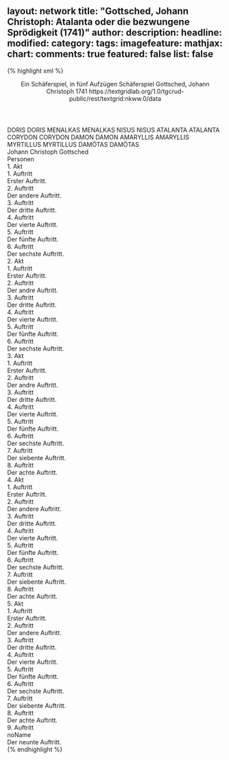 layout: network
title: "Gottsched, Johann Christoph: Atalanta oder die bezwungene Sprödigkeit (1741)"
author:
description:
headline:
modified:
category:
tags:
imagefeature:
mathjax:
chart:
comments: true
featured: false
list: false
---
{% highlight xml %}
<?xml-model href="https://raw.githubusercontent.com/DLiNa/project/master/rules/lina.rnc"?><?xml-model href="https://raw.githubusercontent.com/DLiNa/project/master/rules/lina.sch"?>
<play xmlns="http://lina.digital">
  <header>
    <title>Atalanta oder die bezwungene Sprödigkeit</title>
    <subtitle>Ein Schäferspiel, in fünf Aufzügen</subtitle>
    <genretitle>Schäferspiel</genretitle>
    <author>Gottsched, Johann Christoph</author>
    <date type="print" when="1741">1741</date>
    <date type="premiere"/>
    <date type="written"/>
    <source>https://textgridlab.org/1.0/tgcrud-public/rest/textgrid:nkww.0/data</source>
  </header>
  <personae>
    <character>
      <name>DORIS</name>
      <alias xml:id="doris">
        <name>DORIS</name>
      </alias>
    </character>
    <character>
      <name>MENALKAS</name>
      <alias xml:id="menalkas">
        <name>MENALKAS</name>
      </alias>
    </character>
    <character>
      <name>NISUS</name>
      <alias xml:id="nisus">
        <name>NISUS</name>
      </alias>
    </character>
    <character>
      <name>ATALANTA</name>
      <alias xml:id="atalanta">
        <name>ATALANTA</name>
      </alias>
    </character>
    <character>
      <name>CORYDON</name>
      <alias xml:id="corydon">
        <name>CORYDON</name>
      </alias>
    </character>
    <character>
      <name>DAMON</name>
      <alias xml:id="damon">
        <name>DAMON</name>
      </alias>
    </character>
    <character>
      <name>AMARYLLIS</name>
      <alias xml:id="amaryllis">
        <name>AMARYLLIS</name>
      </alias>
    </character>
    <character>
      <name>MYRTILLUS</name>
      <alias xml:id="myrtillus">
        <name>MYRTILLUS</name>
      </alias>
    </character>
    <character>
      <name>DAMÖTAS</name>
      <alias xml:id="damötas">
        <name>DAMÖTAS</name>
      </alias>
    </character>
  </personae>
  <text>
    <div>
      <head>Johann Christoph Gottsched</head>
    </div>
    <div>
      <head>Personen</head>
    </div>
    <div>
      <head>1. Akt</head>
      <div>
        <head>1. Auftritt</head>
        <div>
          <head>Erster Auftritt.</head>
          <sp who="#doris">
            <amount n="6" unit="speech_acts"/>
            <amount n="197" unit="words"/>
            <amount n="22" unit="lines"/>
            <amount n="1042" unit="chars"/>
          </sp>
          <sp who="#menalkas">
            <amount n="6" unit="speech_acts"/>
            <amount n="143" unit="words"/>
            <amount n="18" unit="lines"/>
            <amount n="750" unit="chars"/>
          </sp>
          <sp who="#nisus">
            <amount n="6" unit="speech_acts"/>
            <amount n="232" unit="words"/>
            <amount n="26" unit="lines"/>
            <amount n="1211" unit="chars"/>
          </sp>
        </div>
      </div>
      <div>
        <head>2. Auftritt</head>
        <div>
          <head>Der andere Auftritt.</head>
          <sp who="#atalanta">
            <amount n="7" unit="speech_acts"/>
            <amount n="202" unit="words"/>
            <amount n="25" unit="lines"/>
            <amount n="1066" unit="chars"/>
          </sp>
          <sp who="#nisus">
            <amount n="4" unit="speech_acts"/>
            <amount n="193" unit="words"/>
            <amount n="21" unit="lines"/>
            <amount n="963" unit="chars"/>
          </sp>
          <sp who="#menalkas">
            <amount n="4" unit="speech_acts"/>
            <amount n="281" unit="words"/>
            <amount n="33" unit="lines"/>
            <amount n="1539" unit="chars"/>
          </sp>
          <sp who="#doris">
            <amount n="1" unit="speech_acts"/>
            <amount n="6" unit="words"/>
            <amount n="1" unit="lines"/>
            <amount n="23" unit="chars"/>
          </sp>
        </div>
      </div>
      <div>
        <head>3. Auftritt</head>
        <div>
          <head>Der dritte Auftritt.</head>
          <sp who="#corydon">
            <amount n="2" unit="speech_acts"/>
            <amount n="134" unit="words"/>
            <amount n="16" unit="lines"/>
            <amount n="728" unit="chars"/>
          </sp>
          <sp who="#atalanta">
            <amount n="2" unit="speech_acts"/>
            <amount n="118" unit="words"/>
            <amount n="12" unit="lines"/>
            <amount n="596" unit="chars"/>
          </sp>
          <sp who="#nisus">
            <amount n="1" unit="speech_acts"/>
            <amount n="36" unit="words"/>
            <amount n="4" unit="lines"/>
            <amount n="175" unit="chars"/>
          </sp>
          <sp who="#menalkas">
            <amount n="2" unit="speech_acts"/>
            <amount n="59" unit="words"/>
            <amount n="7" unit="lines"/>
            <amount n="301" unit="chars"/>
          </sp>
          <sp who="#doris">
            <amount n="1" unit="speech_acts"/>
            <amount n="10" unit="words"/>
            <amount n="1" unit="lines"/>
            <amount n="52" unit="chars"/>
          </sp>
        </div>
      </div>
      <div>
        <head>4. Auftritt</head>
        <div>
          <head>Der vierte Auftritt.</head>
          <sp who="#nisus">
            <amount n="5" unit="speech_acts"/>
            <amount n="94" unit="words"/>
            <amount n="11" unit="lines"/>
            <amount n="485" unit="chars"/>
          </sp>
          <sp who="#damon">
            <amount n="6" unit="speech_acts"/>
            <amount n="263" unit="words"/>
            <amount n="28" unit="lines"/>
            <amount n="1353" unit="chars"/>
          </sp>
          <sp who="#corydon">
            <amount n="4" unit="speech_acts"/>
            <amount n="102" unit="words"/>
            <amount n="11" unit="lines"/>
            <amount n="506" unit="chars"/>
          </sp>
        </div>
      </div>
      <div>
        <head>5. Auftritt</head>
        <div>
          <head>Der fünfte Auftritt.</head>
          <sp who="#amaryllis">
            <amount n="6" unit="speech_acts"/>
            <amount n="148" unit="words"/>
            <amount n="17" unit="lines"/>
            <amount n="803" unit="chars"/>
          </sp>
          <sp who="#damon">
            <amount n="5" unit="speech_acts"/>
            <amount n="29" unit="words"/>
            <amount n="5" unit="lines"/>
            <amount n="135" unit="chars"/>
          </sp>
          <sp who="#nisus">
            <amount n="5" unit="speech_acts"/>
            <amount n="91" unit="words"/>
            <amount n="12" unit="lines"/>
            <amount n="454" unit="chars"/>
          </sp>
          <sp who="#corydon">
            <amount n="5" unit="speech_acts"/>
            <amount n="29" unit="words"/>
            <amount n="5" unit="lines"/>
            <amount n="142" unit="chars"/>
          </sp>
        </div>
      </div>
      <div>
        <head>6. Auftritt</head>
        <div>
          <head>Der sechste Auftritt.</head>
          <sp who="#nisus">
            <amount n="10" unit="speech_acts"/>
            <amount n="404" unit="words"/>
            <amount n="43" unit="lines"/>
            <amount n="2018" unit="chars"/>
          </sp>
          <sp who="#damon">
            <amount n="10" unit="speech_acts"/>
            <amount n="164" unit="words"/>
            <amount n="20" unit="lines"/>
            <amount n="829" unit="chars"/>
          </sp>
        </div>
      </div>
    </div>
    <div>
      <head>2. Akt</head>
      <div>
        <head>1. Auftritt</head>
        <div>
          <head>Erster Auftritt.</head>
          <sp who="#damon">
            <amount n="5" unit="speech_acts"/>
            <amount n="199" unit="words"/>
            <amount n="22" unit="lines"/>
            <amount n="1236" unit="chars"/>
          </sp>
          <sp who="#nisus">
            <amount n="4" unit="speech_acts"/>
            <amount n="112" unit="words"/>
            <amount n="13" unit="lines"/>
            <amount n="580" unit="chars"/>
          </sp>
        </div>
      </div>
      <div>
        <head>2. Auftritt</head>
        <div>
          <head>Der andre Auftritt.</head>
          <sp who="#atalanta">
            <amount n="10" unit="speech_acts"/>
            <amount n="175" unit="words"/>
            <amount n="21" unit="lines"/>
            <amount n="905" unit="chars"/>
          </sp>
          <sp who="#damon">
            <amount n="7" unit="speech_acts"/>
            <amount n="316" unit="words"/>
            <amount n="36" unit="lines"/>
            <amount n="1654" unit="chars"/>
          </sp>
          <sp who="#nisus">
            <amount n="7" unit="speech_acts"/>
            <amount n="122" unit="words"/>
            <amount n="14" unit="lines"/>
            <amount n="604" unit="chars"/>
          </sp>
        </div>
      </div>
      <div>
        <head>3. Auftritt</head>
        <div>
          <head>Der dritte Auftritt.</head>
          <sp who="#menalkas">
            <amount n="8" unit="speech_acts"/>
            <amount n="55" unit="words"/>
            <amount n="8" unit="lines"/>
            <amount n="279" unit="chars"/>
          </sp>
          <sp who="#nisus">
            <amount n="11" unit="speech_acts"/>
            <amount n="98" unit="words"/>
            <amount n="13" unit="lines"/>
            <amount n="463" unit="chars"/>
          </sp>
          <sp who="#amaryllis">
            <amount n="10" unit="speech_acts"/>
            <amount n="171" unit="words"/>
            <amount n="20" unit="lines"/>
            <amount n="890" unit="chars"/>
          </sp>
          <sp who="#damon">
            <amount n="8" unit="speech_acts"/>
            <amount n="277" unit="words"/>
            <amount n="31" unit="lines"/>
            <amount n="1470" unit="chars"/>
          </sp>
        </div>
      </div>
      <div>
        <head>4. Auftritt</head>
        <div>
          <head>Der vierte Auftritt.</head>
          <sp who="#damon">
            <amount n="7" unit="speech_acts"/>
            <amount n="240" unit="words"/>
            <amount n="27" unit="lines"/>
            <amount n="1255" unit="chars"/>
          </sp>
          <sp who="#corydon">
            <amount n="6" unit="speech_acts"/>
            <amount n="194" unit="words"/>
            <amount n="22" unit="lines"/>
            <amount n="1002" unit="chars"/>
          </sp>
        </div>
      </div>
      <div>
        <head>5. Auftritt</head>
        <div>
          <head>Der fünfte Auftritt.</head>
          <sp who="#doris">
            <amount n="7" unit="speech_acts"/>
            <amount n="151" unit="words"/>
            <amount n="16" unit="lines"/>
            <amount n="783" unit="chars"/>
          </sp>
          <sp who="#damon">
            <amount n="7" unit="speech_acts"/>
            <amount n="132" unit="words"/>
            <amount n="13" unit="lines"/>
            <amount n="653" unit="chars"/>
          </sp>
          <sp who="#nisus">
            <amount n="4" unit="speech_acts"/>
            <amount n="129" unit="words"/>
            <amount n="13" unit="lines"/>
            <amount n="672" unit="chars"/>
          </sp>
          <sp who="#corydon">
            <amount n="3" unit="speech_acts"/>
            <amount n="102" unit="words"/>
            <amount n="11" unit="lines"/>
            <amount n="533" unit="chars"/>
          </sp>
        </div>
      </div>
      <div>
        <head>6. Auftritt</head>
        <div>
          <head>Der sechste Auftritt.</head>
          <sp who="#atalanta">
            <amount n="3" unit="speech_acts"/>
            <amount n="122" unit="words"/>
            <amount n="12" unit="lines"/>
            <amount n="601" unit="chars"/>
          </sp>
          <sp who="#menalkas">
            <amount n="4" unit="speech_acts"/>
            <amount n="76" unit="words"/>
            <amount n="8" unit="lines"/>
            <amount n="406" unit="chars"/>
          </sp>
          <sp who="#amaryllis">
            <amount n="7" unit="speech_acts"/>
            <amount n="109" unit="words"/>
            <amount n="13" unit="lines"/>
            <amount n="565" unit="chars"/>
          </sp>
          <sp who="#damon">
            <amount n="4" unit="speech_acts"/>
            <amount n="63" unit="words"/>
            <amount n="9" unit="lines"/>
            <amount n="316" unit="chars"/>
          </sp>
          <sp who="#corydon">
            <amount n="3" unit="speech_acts"/>
            <amount n="33" unit="words"/>
            <amount n="5" unit="lines"/>
            <amount n="169" unit="chars"/>
          </sp>
          <sp who="#nisus">
            <amount n="3" unit="speech_acts"/>
            <amount n="21" unit="words"/>
            <amount n="3" unit="lines"/>
            <amount n="106" unit="chars"/>
          </sp>
          <sp who="#doris">
            <amount n="3" unit="speech_acts"/>
            <amount n="63" unit="words"/>
            <amount n="8" unit="lines"/>
            <amount n="346" unit="chars"/>
          </sp>
        </div>
      </div>
    </div>
    <div>
      <head>3. Akt</head>
      <div>
        <head>1. Auftritt</head>
        <div>
          <head>Erster Auftritt.</head>
          <sp who="#damon">
            <amount n="9" unit="speech_acts"/>
            <amount n="292" unit="words"/>
            <amount n="34" unit="lines"/>
            <amount n="1547" unit="chars"/>
          </sp>
          <sp who="#myrtillus">
            <amount n="8" unit="speech_acts"/>
            <amount n="270" unit="words"/>
            <amount n="31" unit="lines"/>
            <amount n="1405" unit="chars"/>
          </sp>
        </div>
      </div>
      <div>
        <head>2. Auftritt</head>
        <div>
          <head>Der andre Auftritt.</head>
        </div>
      </div>
      <div>
        <head>3. Auftritt</head>
        <div>
          <head>Der dritte Auftritt.</head>
          <sp who="#menalkas">
            <amount n="4" unit="speech_acts"/>
            <amount n="107" unit="words"/>
            <amount n="12" unit="lines"/>
            <amount n="569" unit="chars"/>
          </sp>
          <sp who="#amaryllis">
            <amount n="4" unit="speech_acts"/>
            <amount n="121" unit="words"/>
            <amount n="13" unit="lines"/>
            <amount n="653" unit="chars"/>
          </sp>
          <sp who="#atalanta">
            <amount n="4" unit="speech_acts"/>
            <amount n="212" unit="words"/>
            <amount n="23" unit="lines"/>
            <amount n="1122" unit="chars"/>
          </sp>
        </div>
      </div>
      <div>
        <head>4. Auftritt</head>
        <div>
          <head>Der vierte Auftritt.</head>
          <sp who="#menalkas">
            <amount n="7" unit="speech_acts"/>
            <amount n="136" unit="words"/>
            <amount n="17" unit="lines"/>
            <amount n="738" unit="chars"/>
          </sp>
          <sp who="#myrtillus">
            <amount n="8" unit="speech_acts"/>
            <amount n="180" unit="words"/>
            <amount n="22" unit="lines"/>
            <amount n="965" unit="chars"/>
          </sp>
          <sp who="#damon">
            <amount n="3" unit="speech_acts"/>
            <amount n="112" unit="words"/>
            <amount n="14" unit="lines"/>
            <amount n="599" unit="chars"/>
          </sp>
        </div>
      </div>
      <div>
        <head>5. Auftritt</head>
        <div>
          <head>Der fünfte Auftritt.</head>
          <sp who="#myrtillus">
            <amount n="1" unit="speech_acts"/>
            <amount n="277" unit="words"/>
            <amount n="29" unit="lines"/>
            <amount n="1479" unit="chars"/>
          </sp>
        </div>
      </div>
      <div>
        <head>6. Auftritt</head>
        <div>
          <head>Der sechste Auftritt.</head>
          <sp who="#atalanta">
            <amount n="5" unit="speech_acts"/>
            <amount n="213" unit="words"/>
            <amount n="24" unit="lines"/>
            <amount n="1152" unit="chars"/>
          </sp>
          <sp who="#amaryllis">
            <amount n="3" unit="speech_acts"/>
            <amount n="58" unit="words"/>
            <amount n="7" unit="lines"/>
            <amount n="332" unit="chars"/>
          </sp>
          <sp who="#doris">
            <amount n="4" unit="speech_acts"/>
            <amount n="205" unit="words"/>
            <amount n="21" unit="lines"/>
            <amount n="1015" unit="chars"/>
          </sp>
        </div>
      </div>
      <div>
        <head>7. Auftritt</head>
        <div>
          <head>Der siebente Auftritt.</head>
          <sp who="#nisus">
            <amount n="7" unit="speech_acts"/>
            <amount n="165" unit="words"/>
            <amount n="19" unit="lines"/>
            <amount n="839" unit="chars"/>
          </sp>
          <sp who="#amaryllis">
            <amount n="3" unit="speech_acts"/>
            <amount n="48" unit="words"/>
            <amount n="7" unit="lines"/>
            <amount n="271" unit="chars"/>
          </sp>
          <sp who="#atalanta">
            <amount n="3" unit="speech_acts"/>
            <amount n="81" unit="words"/>
            <amount n="9" unit="lines"/>
            <amount n="419" unit="chars"/>
          </sp>
          <sp who="#corydon">
            <amount n="3" unit="speech_acts"/>
            <amount n="57" unit="words"/>
            <amount n="7" unit="lines"/>
            <amount n="323" unit="chars"/>
          </sp>
          <sp who="#doris">
            <amount n="4" unit="speech_acts"/>
            <amount n="93" unit="words"/>
            <amount n="11" unit="lines"/>
            <amount n="483" unit="chars"/>
          </sp>
        </div>
      </div>
      <div>
        <head>8. Auftritt</head>
        <div>
          <head>Der achte Auftritt.</head>
          <sp who="#menalkas">
            <amount n="5" unit="speech_acts"/>
            <amount n="121" unit="words"/>
            <amount n="15" unit="lines"/>
            <amount n="670" unit="chars"/>
          </sp>
          <sp who="#myrtillus">
            <amount n="5" unit="speech_acts"/>
            <amount n="52" unit="words"/>
            <amount n="7" unit="lines"/>
            <amount n="283" unit="chars"/>
          </sp>
          <sp who="#nisus">
            <amount n="2" unit="speech_acts"/>
            <amount n="24" unit="words"/>
            <amount n="4" unit="lines"/>
            <amount n="121" unit="chars"/>
          </sp>
          <sp who="#atalanta">
            <amount n="2" unit="speech_acts"/>
            <amount n="15" unit="words"/>
            <amount n="3" unit="lines"/>
            <amount n="73" unit="chars"/>
          </sp>
          <sp who="#amaryllis">
            <amount n="1" unit="speech_acts"/>
            <amount n="9" unit="words"/>
            <amount n="1" unit="lines"/>
            <amount n="49" unit="chars"/>
          </sp>
          <sp who="#doris">
            <amount n="2" unit="speech_acts"/>
            <amount n="11" unit="words"/>
            <amount n="2" unit="lines"/>
            <amount n="62" unit="chars"/>
          </sp>
        </div>
      </div>
    </div>
    <div>
      <head>4. Akt</head>
      <div>
        <head>1. Auftritt</head>
        <div>
          <head>Erster Auftritt.</head>
          <sp who="#atalanta">
            <amount n="4" unit="speech_acts"/>
            <amount n="199" unit="words"/>
            <amount n="21" unit="lines"/>
            <amount n="1058" unit="chars"/>
          </sp>
          <sp who="#menalkas">
            <amount n="4" unit="speech_acts"/>
            <amount n="225" unit="words"/>
            <amount n="22" unit="lines"/>
            <amount n="1167" unit="chars"/>
          </sp>
        </div>
      </div>
      <div>
        <head>2. Auftritt</head>
        <div>
          <head>Der andere Auftritt.</head>
          <sp who="#corydon">
            <amount n="2" unit="speech_acts"/>
            <amount n="151" unit="words"/>
            <amount n="17" unit="lines"/>
            <amount n="837" unit="chars"/>
          </sp>
          <sp who="#atalanta">
            <amount n="3" unit="speech_acts"/>
            <amount n="155" unit="words"/>
            <amount n="16" unit="lines"/>
            <amount n="790" unit="chars"/>
          </sp>
          <sp who="#menalkas">
            <amount n="2" unit="speech_acts"/>
            <amount n="126" unit="words"/>
            <amount n="14" unit="lines"/>
            <amount n="671" unit="chars"/>
          </sp>
        </div>
      </div>
      <div>
        <head>3. Auftritt</head>
        <div>
          <head>Der dritte Auftritt.</head>
          <sp who="#atalanta">
            <amount n="2" unit="speech_acts"/>
            <amount n="165" unit="words"/>
            <amount n="18" unit="lines"/>
            <amount n="916" unit="chars"/>
          </sp>
          <sp who="#myrtillus">
            <amount n="2" unit="speech_acts"/>
            <amount n="203" unit="words"/>
            <amount n="21" unit="lines"/>
            <amount n="1066" unit="chars"/>
          </sp>
          <sp who="#menalkas">
            <amount n="1" unit="speech_acts"/>
            <amount n="36" unit="words"/>
            <amount n="4" unit="lines"/>
            <amount n="189" unit="chars"/>
          </sp>
        </div>
      </div>
      <div>
        <head>4. Auftritt</head>
        <div>
          <head>Der vierte Auftritt.</head>
          <sp who="#doris">
            <amount n="3" unit="speech_acts"/>
            <amount n="64" unit="words"/>
            <amount n="7" unit="lines"/>
            <amount n="330" unit="chars"/>
          </sp>
          <sp who="#nisus">
            <amount n="3" unit="speech_acts"/>
            <amount n="32" unit="words"/>
            <amount n="4" unit="lines"/>
            <amount n="169" unit="chars"/>
          </sp>
          <sp who="#menalkas">
            <amount n="3" unit="speech_acts"/>
            <amount n="61" unit="words"/>
            <amount n="8" unit="lines"/>
            <amount n="335" unit="chars"/>
          </sp>
          <sp who="#myrtillus">
            <amount n="2" unit="speech_acts"/>
            <amount n="54" unit="words"/>
            <amount n="6" unit="lines"/>
            <amount n="289" unit="chars"/>
          </sp>
          <sp who="#atalanta">
            <amount n="2" unit="speech_acts"/>
            <amount n="61" unit="words"/>
            <amount n="6" unit="lines"/>
            <amount n="305" unit="chars"/>
          </sp>
        </div>
      </div>
      <div>
        <head>5. Auftritt</head>
        <div>
          <head>Der fünfte Auftritt.</head>
          <sp who="#myrtillus">
            <amount n="5" unit="speech_acts"/>
            <amount n="209" unit="words"/>
            <amount n="23" unit="lines"/>
            <amount n="1060" unit="chars"/>
          </sp>
          <sp who="#doris">
            <amount n="2" unit="speech_acts"/>
            <amount n="62" unit="words"/>
            <amount n="7" unit="lines"/>
            <amount n="326" unit="chars"/>
          </sp>
          <sp who="#nisus">
            <amount n="3" unit="speech_acts"/>
            <amount n="38" unit="words"/>
            <amount n="5" unit="lines"/>
            <amount n="206" unit="chars"/>
          </sp>
        </div>
      </div>
      <div>
        <head>6. Auftritt</head>
        <div>
          <head>Der sechste Auftritt.</head>
          <sp who="#damon">
            <amount n="6" unit="speech_acts"/>
            <amount n="194" unit="words"/>
            <amount n="23" unit="lines"/>
            <amount n="1044" unit="chars"/>
          </sp>
          <sp who="#nisus">
            <amount n="5" unit="speech_acts"/>
            <amount n="254" unit="words"/>
            <amount n="29" unit="lines"/>
            <amount n="1340" unit="chars"/>
          </sp>
        </div>
      </div>
      <div>
        <head>7. Auftritt</head>
        <div>
          <head>Der siebente Auftritt.</head>
          <sp who="#corydon">
            <amount n="3" unit="speech_acts"/>
            <amount n="390" unit="words"/>
            <amount n="42" unit="lines"/>
            <amount n="2051" unit="chars"/>
          </sp>
          <sp who="#damon">
            <amount n="3" unit="speech_acts"/>
            <amount n="74" unit="words"/>
            <amount n="9" unit="lines"/>
            <amount n="422" unit="chars"/>
          </sp>
        </div>
      </div>
      <div>
        <head>8. Auftritt</head>
        <div>
          <head>Der achte Auftritt.</head>
          <sp who="#amaryllis">
            <amount n="9" unit="speech_acts"/>
            <amount n="139" unit="words"/>
            <amount n="17" unit="lines"/>
            <amount n="746" unit="chars"/>
          </sp>
          <sp who="#damon">
            <amount n="6" unit="speech_acts"/>
            <amount n="59" unit="words"/>
            <amount n="7" unit="lines"/>
            <amount n="325" unit="chars"/>
          </sp>
          <sp who="#corydon">
            <amount n="7" unit="speech_acts"/>
            <amount n="201" unit="words"/>
            <amount n="24" unit="lines"/>
            <amount n="1103" unit="chars"/>
          </sp>
        </div>
      </div>
    </div>
    <div>
      <head>5. Akt</head>
      <div>
        <head>1. Auftritt</head>
        <div>
          <head>Erster Auftritt.</head>
          <sp who="#atalanta">
            <amount n="5" unit="speech_acts"/>
            <amount n="110" unit="words"/>
            <amount n="12" unit="lines"/>
            <amount n="599" unit="chars"/>
          </sp>
          <sp who="#damon">
            <amount n="5" unit="speech_acts"/>
            <amount n="165" unit="words"/>
            <amount n="18" unit="lines"/>
            <amount n="912" unit="chars"/>
          </sp>
        </div>
      </div>
      <div>
        <head>2. Auftritt</head>
        <div>
          <head>Der andere Auftritt.</head>
          <sp who="#nisus">
            <amount n="4" unit="speech_acts"/>
            <amount n="164" unit="words"/>
            <amount n="18" unit="lines"/>
            <amount n="850" unit="chars"/>
          </sp>
          <sp who="#atalanta">
            <amount n="4" unit="speech_acts"/>
            <amount n="170" unit="words"/>
            <amount n="19" unit="lines"/>
            <amount n="918" unit="chars"/>
          </sp>
          <sp who="#damon">
            <amount n="2" unit="speech_acts"/>
            <amount n="132" unit="words"/>
            <amount n="13" unit="lines"/>
            <amount n="680" unit="chars"/>
          </sp>
        </div>
      </div>
      <div>
        <head>3. Auftritt</head>
        <div>
          <head>Der dritte Auftritt.</head>
          <sp who="#doris">
            <amount n="2" unit="speech_acts"/>
            <amount n="87" unit="words"/>
            <amount n="9" unit="lines"/>
            <amount n="435" unit="chars"/>
          </sp>
          <sp who="#nisus">
            <amount n="1" unit="speech_acts"/>
            <amount n="41" unit="words"/>
            <amount n="4" unit="lines"/>
            <amount n="195" unit="chars"/>
          </sp>
          <sp who="#damon">
            <amount n="1" unit="speech_acts"/>
            <amount n="11" unit="words"/>
            <amount n="1" unit="lines"/>
            <amount n="53" unit="chars"/>
          </sp>
        </div>
      </div>
      <div>
        <head>4. Auftritt</head>
        <div>
          <head>Der vierte Auftritt.</head>
          <sp who="#myrtillus">
            <amount n="4" unit="speech_acts"/>
            <amount n="117" unit="words"/>
            <amount n="13" unit="lines"/>
            <amount n="590" unit="chars"/>
          </sp>
          <sp who="#doris">
            <amount n="3" unit="speech_acts"/>
            <amount n="51" unit="words"/>
            <amount n="7" unit="lines"/>
            <amount n="247" unit="chars"/>
          </sp>
          <sp who="#damon">
            <amount n="2" unit="speech_acts"/>
            <amount n="58" unit="words"/>
            <amount n="7" unit="lines"/>
            <amount n="293" unit="chars"/>
          </sp>
          <sp who="#nisus">
            <amount n="1" unit="speech_acts"/>
            <amount n="60" unit="words"/>
            <amount n="6" unit="lines"/>
            <amount n="299" unit="chars"/>
          </sp>
        </div>
      </div>
      <div>
        <head>5. Auftritt</head>
        <div>
          <head>Der fünfte Auftritt.</head>
          <sp who="#atalanta">
            <amount n="3" unit="speech_acts"/>
            <amount n="195" unit="words"/>
            <amount n="21" unit="lines"/>
            <amount n="1009" unit="chars"/>
          </sp>
          <sp who="#damon">
            <amount n="3" unit="speech_acts"/>
            <amount n="19" unit="words"/>
            <amount n="3" unit="lines"/>
            <amount n="87" unit="chars"/>
          </sp>
          <sp who="#myrtillus">
            <amount n="1" unit="speech_acts"/>
            <amount n="168" unit="words"/>
            <amount n="17" unit="lines"/>
            <amount n="880" unit="chars"/>
          </sp>
          <sp who="#nisus">
            <amount n="1" unit="speech_acts"/>
            <amount n="7" unit="words"/>
            <amount n="2" unit="lines"/>
            <amount n="43" unit="chars"/>
          </sp>
        </div>
      </div>
      <div>
        <head>6. Auftritt</head>
        <div>
          <head>Der sechste Auftritt.</head>
          <sp who="#atalanta">
            <amount n="3" unit="speech_acts"/>
            <amount n="146" unit="words"/>
            <amount n="17" unit="lines"/>
            <amount n="805" unit="chars"/>
          </sp>
          <sp who="#corydon">
            <amount n="2" unit="speech_acts"/>
            <amount n="79" unit="words"/>
            <amount n="9" unit="lines"/>
            <amount n="387" unit="chars"/>
          </sp>
          <sp who="#amaryllis">
            <amount n="2" unit="speech_acts"/>
            <amount n="59" unit="words"/>
            <amount n="7" unit="lines"/>
            <amount n="318" unit="chars"/>
          </sp>
          <sp who="#damon">
            <amount n="3" unit="speech_acts"/>
            <amount n="51" unit="words"/>
            <amount n="6" unit="lines"/>
            <amount n="274" unit="chars"/>
          </sp>
          <sp who="#nisus">
            <amount n="2" unit="speech_acts"/>
            <amount n="22" unit="words"/>
            <amount n="3" unit="lines"/>
            <amount n="133" unit="chars"/>
          </sp>
          <sp who="#myrtillus">
            <amount n="1" unit="speech_acts"/>
            <amount n="54" unit="words"/>
            <amount n="6" unit="lines"/>
            <amount n="277" unit="chars"/>
          </sp>
        </div>
      </div>
      <div>
        <head>7. Auftritt</head>
        <div>
          <head>Der siebente Auftritt.</head>
          <sp who="#myrtillus">
            <amount n="5" unit="speech_acts"/>
            <amount n="226" unit="words"/>
            <amount n="26" unit="lines"/>
            <amount n="1237" unit="chars"/>
          </sp>
          <sp who="#menalkas">
            <amount n="2" unit="speech_acts"/>
            <amount n="143" unit="words"/>
            <amount n="15" unit="lines"/>
            <amount n="775" unit="chars"/>
          </sp>
          <sp who="#doris">
            <amount n="2" unit="speech_acts"/>
            <amount n="85" unit="words"/>
            <amount n="9" unit="lines"/>
            <amount n="451" unit="chars"/>
          </sp>
          <sp who="#atalanta">
            <amount n="2" unit="speech_acts"/>
            <amount n="89" unit="words"/>
            <amount n="10" unit="lines"/>
            <amount n="463" unit="chars"/>
          </sp>
          <sp who="#corydon #amaryllis">
            <amount n="1" unit="speech_acts"/>
            <amount n="7" unit="words"/>
            <amount n="1" unit="lines"/>
            <amount n="30" unit="chars"/>
          </sp>
          <sp who="#nisus">
            <amount n="1" unit="speech_acts"/>
            <amount n="52" unit="words"/>
            <amount n="5" unit="lines"/>
            <amount n="250" unit="chars"/>
          </sp>
        </div>
      </div>
      <div>
        <head>8. Auftritt</head>
        <div>
          <head>Der achte Auftritt.</head>
          <sp who="#damötas">
            <amount n="5" unit="speech_acts"/>
            <amount n="717" unit="words"/>
            <amount n="82" unit="lines"/>
            <amount n="3901" unit="chars"/>
          </sp>
          <sp who="#atalanta">
            <amount n="2" unit="speech_acts"/>
            <amount n="36" unit="words"/>
            <amount n="6" unit="lines"/>
            <amount n="205" unit="chars"/>
          </sp>
          <sp who="#myrtillus">
            <amount n="3" unit="speech_acts"/>
            <amount n="19" unit="words"/>
            <amount n="4" unit="lines"/>
            <amount n="118" unit="chars"/>
          </sp>
          <sp who="#menalkas">
            <amount n="2" unit="speech_acts"/>
            <amount n="16" unit="words"/>
            <amount n="2" unit="lines"/>
            <amount n="75" unit="chars"/>
          </sp>
          <sp who="#doris">
            <amount n="1" unit="speech_acts"/>
            <amount n="6" unit="words"/>
            <amount n="1" unit="lines"/>
            <amount n="26" unit="chars"/>
          </sp>
        </div>
      </div>
      <div>
        <head>9. Auftritt</head>
        <div>
          <head>noName</head>
          <div>
            <head>Der neunte Auftritt.</head>
            <sp who="#menalkas">
              <amount n="1" unit="speech_acts"/>
              <amount n="35" unit="words"/>
              <amount n="4" unit="lines"/>
              <amount n="192" unit="chars"/>
            </sp>
            <sp who="#myrtillus">
              <amount n="1" unit="speech_acts"/>
              <amount n="32" unit="words"/>
              <amount n="4" unit="lines"/>
              <amount n="191" unit="chars"/>
            </sp>
            <sp who="#atalanta">
              <amount n="1" unit="speech_acts"/>
              <amount n="19" unit="words"/>
              <amount n="2" unit="lines"/>
              <amount n="89" unit="chars"/>
            </sp>
            <sp who="#doris">
              <amount n="1" unit="speech_acts"/>
              <amount n="21" unit="words"/>
              <amount n="2" unit="lines"/>
              <amount n="108" unit="chars"/>
            </sp>
            <sp who="#nisus">
              <amount n="1" unit="speech_acts"/>
              <amount n="9" unit="words"/>
              <amount n="1" unit="lines"/>
              <amount n="49" unit="chars"/>
            </sp>
            <sp who="#damon">
              <amount n="1" unit="speech_acts"/>
              <amount n="29" unit="words"/>
              <amount n="3" unit="lines"/>
              <amount n="145" unit="chars"/>
            </sp>
          </div>
        </div>
      </div>
    </div>
  </text>
</play>
{% endhighlight %}